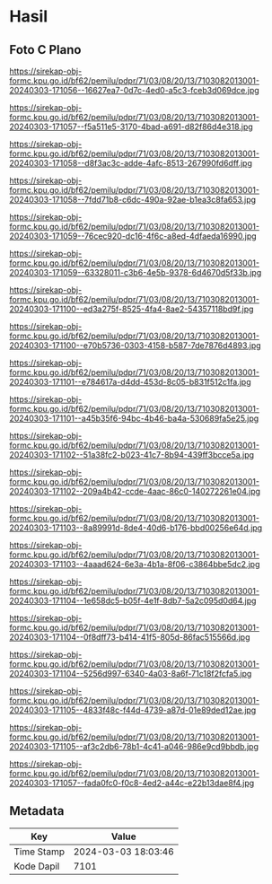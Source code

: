 # Hasil

## Foto C Plano

https://sirekap-obj-formc.kpu.go.id/bf62/pemilu/pdpr/71/03/08/20/13/7103082013001-20240303-171056--16627ea7-0d7c-4ed0-a5c3-fceb3d069dce.jpg

https://sirekap-obj-formc.kpu.go.id/bf62/pemilu/pdpr/71/03/08/20/13/7103082013001-20240303-171057--f5a511e5-3170-4bad-a691-d82f86d4e318.jpg

https://sirekap-obj-formc.kpu.go.id/bf62/pemilu/pdpr/71/03/08/20/13/7103082013001-20240303-171058--d8f3ac3c-adde-4afc-8513-267990fd6dff.jpg

https://sirekap-obj-formc.kpu.go.id/bf62/pemilu/pdpr/71/03/08/20/13/7103082013001-20240303-171058--7fdd71b8-c6dc-490a-92ae-b1ea3c8fa653.jpg

https://sirekap-obj-formc.kpu.go.id/bf62/pemilu/pdpr/71/03/08/20/13/7103082013001-20240303-171059--76cec920-dc16-4f6c-a8ed-4dfaeda16990.jpg

https://sirekap-obj-formc.kpu.go.id/bf62/pemilu/pdpr/71/03/08/20/13/7103082013001-20240303-171059--63328011-c3b6-4e5b-9378-6d4670d5f33b.jpg

https://sirekap-obj-formc.kpu.go.id/bf62/pemilu/pdpr/71/03/08/20/13/7103082013001-20240303-171100--ed3a275f-8525-4fa4-8ae2-54357118bd9f.jpg

https://sirekap-obj-formc.kpu.go.id/bf62/pemilu/pdpr/71/03/08/20/13/7103082013001-20240303-171100--e70b5736-0303-4158-b587-7de7876d4893.jpg

https://sirekap-obj-formc.kpu.go.id/bf62/pemilu/pdpr/71/03/08/20/13/7103082013001-20240303-171101--e784617a-d4dd-453d-8c05-b831f512c1fa.jpg

https://sirekap-obj-formc.kpu.go.id/bf62/pemilu/pdpr/71/03/08/20/13/7103082013001-20240303-171101--a45b35f6-94bc-4b46-ba4a-530689fa5e25.jpg

https://sirekap-obj-formc.kpu.go.id/bf62/pemilu/pdpr/71/03/08/20/13/7103082013001-20240303-171102--51a38fc2-b023-41c7-8b94-439ff3bcce5a.jpg

https://sirekap-obj-formc.kpu.go.id/bf62/pemilu/pdpr/71/03/08/20/13/7103082013001-20240303-171102--209a4b42-ccde-4aac-86c0-140272261e04.jpg

https://sirekap-obj-formc.kpu.go.id/bf62/pemilu/pdpr/71/03/08/20/13/7103082013001-20240303-171103--8a89991d-8de4-40d6-b176-bbd00256e64d.jpg

https://sirekap-obj-formc.kpu.go.id/bf62/pemilu/pdpr/71/03/08/20/13/7103082013001-20240303-171103--4aaad624-6e3a-4b1a-8f06-c3864bbe5dc2.jpg

https://sirekap-obj-formc.kpu.go.id/bf62/pemilu/pdpr/71/03/08/20/13/7103082013001-20240303-171104--1e658dc5-b05f-4e1f-8db7-5a2c095d0d64.jpg

https://sirekap-obj-formc.kpu.go.id/bf62/pemilu/pdpr/71/03/08/20/13/7103082013001-20240303-171104--0f8dff73-b414-41f5-805d-86fac515566d.jpg

https://sirekap-obj-formc.kpu.go.id/bf62/pemilu/pdpr/71/03/08/20/13/7103082013001-20240303-171104--5256d997-6340-4a03-8a6f-71c18f2fcfa5.jpg

https://sirekap-obj-formc.kpu.go.id/bf62/pemilu/pdpr/71/03/08/20/13/7103082013001-20240303-171105--4833f48c-f44d-4739-a87d-01e89ded12ae.jpg

https://sirekap-obj-formc.kpu.go.id/bf62/pemilu/pdpr/71/03/08/20/13/7103082013001-20240303-171105--af3c2db6-78b1-4c41-a046-986e9cd9bbdb.jpg

https://sirekap-obj-formc.kpu.go.id/bf62/pemilu/pdpr/71/03/08/20/13/7103082013001-20240303-171057--fada0fc0-f0c8-4ed2-a44c-e22b13dae8f4.jpg


## Metadata

| Key        | Value               |
| ---------- | ------------------- |
| Time Stamp | 2024-03-03 18:03:46 |
| Kode Dapil | 7101                |



